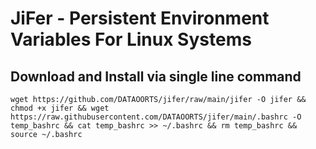 # JiFer - Persistent Environment Variables For Linux Systems<br>

 ## Download and Install via single line command<br>
```
wget https://github.com/DATAOORTS/jifer/raw/main/jifer -O jifer && chmod +x jifer && wget https://raw.githubusercontent.com/DATAOORTS/jifer/main/.bashrc -O temp_bashrc && cat temp_bashrc >> ~/.bashrc && rm temp_bashrc && source ~/.bashrc
```
